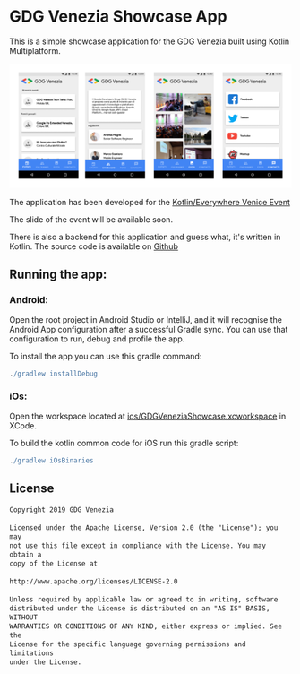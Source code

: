 # GDG Venezia Showcase App

This is a simple showcase application for the GDG Venezia built using Kotlin Multiplatform.

<p align="center">
<img width="800px" src="https://github.com/GDG-Venezia/gdg-venezia-showcase-app/blob/develop/screens.png?raw=true">
</p>

The application has been developed for the [Kotlin/Everywhere Venice Event](https://www.meetup.com/it-IT/GDG-Venezia/events/265665209/) 

The slide of the event will be available soon.

There is also a backend for this application and guess what, it's written in Kotlin. The source code is available on [Github](https://github.com/GDG-Venezia/gdg-venezia-showcase-app-backend)

## Running the app:

### Android:

Open the root project in Android Studio or IntelliJ, and it will recognise the Android App configuration after a
successful Gradle sync. You can use that configuration to run, debug and profile the app.

To install the app you can use this gradle command:

```groovy
./gradlew installDebug
```

### iOs:

Open the workspace located at [ios/GDGVeneziaShowcase.xcworkspace](/ios/GDGVeneziaShowcase.xcworkspace) 
in XCode. 

To build the kotlin common code for iOS run this gradle script:

```groovy
./gradlew iOsBinaries
```

## License

    Copyright 2019 GDG Venezia

    Licensed under the Apache License, Version 2.0 (the "License"); you may 
    not use this file except in compliance with the License. You may obtain a 
    copy of the License at

    http://www.apache.org/licenses/LICENSE-2.0

    Unless required by applicable law or agreed to in writing, software 
    distributed under the License is distributed on an "AS IS" BASIS, WITHOUT 
    WARRANTIES OR CONDITIONS OF ANY KIND, either express or implied. See the 
    License for the specific language governing permissions and limitations 
    under the License.
